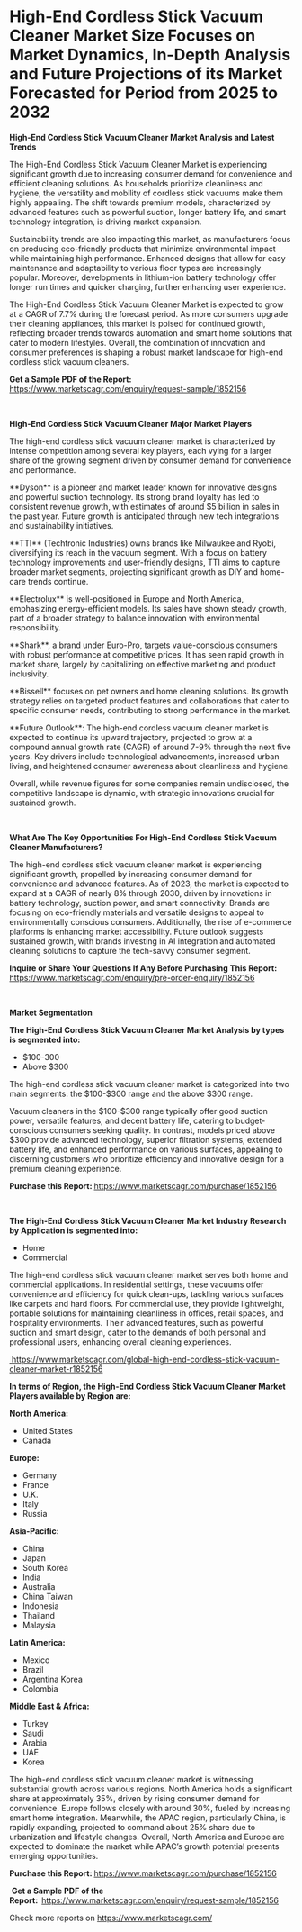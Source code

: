 <p><h1>High-End Cordless Stick Vacuum Cleaner Market Size Focuses on Market Dynamics, In-Depth Analysis and Future Projections of its Market Forecasted for Period from 2025 to 2032</h1></p><p><strong>High-End Cordless Stick Vacuum Cleaner Market Analysis and Latest Trends</strong></p>
<p><p>The High-End Cordless Stick Vacuum Cleaner Market is experiencing significant growth due to increasing consumer demand for convenience and efficient cleaning solutions. As households prioritize cleanliness and hygiene, the versatility and mobility of cordless stick vacuums make them highly appealing. The shift towards premium models, characterized by advanced features such as powerful suction, longer battery life, and smart technology integration, is driving market expansion. </p><p>Sustainability trends are also impacting this market, as manufacturers focus on producing eco-friendly products that minimize environmental impact while maintaining high performance. Enhanced designs that allow for easy maintenance and adaptability to various floor types are increasingly popular. Moreover, developments in lithium-ion battery technology offer longer run times and quicker charging, further enhancing user experience.</p><p>The High-End Cordless Stick Vacuum Cleaner Market is expected to grow at a CAGR of 7.7% during the forecast period. As more consumers upgrade their cleaning appliances, this market is poised for continued growth, reflecting broader trends towards automation and smart home solutions that cater to modern lifestyles. Overall, the combination of innovation and consumer preferences is shaping a robust market landscape for high-end cordless stick vacuum cleaners.</p></p>
<p><strong>Get a Sample PDF of the Report:&nbsp;</strong> <a href="https://www.marketscagr.com/enquiry/request-sample/1852156?utm_campaign=3534&utm_medium=2&utm_source=Github&utm_content=ia&utm_term=27032025&utm_id=high-end-cordless-stick-vacuum-cleaner">https://www.marketscagr.com/enquiry/request-sample/1852156</a></p>
<p>&nbsp;</p>
<p><strong>High-End Cordless Stick Vacuum Cleaner Major Market Players</strong></p>
<p><p>The high-end cordless stick vacuum cleaner market is characterized by intense competition among several key players, each vying for a larger share of the growing segment driven by consumer demand for convenience and performance.</p><p>**Dyson** is a pioneer and market leader known for innovative designs and powerful suction technology. Its strong brand loyalty has led to consistent revenue growth, with estimates of around $5 billion in sales in the past year. Future growth is anticipated through new tech integrations and sustainability initiatives. </p><p>**TTI** (Techtronic Industries) owns brands like Milwaukee and Ryobi, diversifying its reach in the vacuum segment. With a focus on battery technology improvements and user-friendly designs, TTI aims to capture broader market segments, projecting significant growth as DIY and home-care trends continue.</p><p>**Electrolux** is well-positioned in Europe and North America, emphasizing energy-efficient models. Its sales have shown steady growth, part of a broader strategy to balance innovation with environmental responsibility. </p><p>**Shark**, a brand under Euro-Pro, targets value-conscious consumers with robust performance at competitive prices. It has seen rapid growth in market share, largely by capitalizing on effective marketing and product inclusivity.</p><p>**Bissell** focuses on pet owners and home cleaning solutions. Its growth strategy relies on targeted product features and collaborations that cater to specific consumer needs, contributing to strong performance in the market.</p><p>**Future Outlook**: The high-end cordless vacuum cleaner market is expected to continue its upward trajectory, projected to grow at a compound annual growth rate (CAGR) of around 7-9% through the next five years. Key drivers include technological advancements, increased urban living, and heightened consumer awareness about cleanliness and hygiene. </p><p>Overall, while revenue figures for some companies remain undisclosed, the competitive landscape is dynamic, with strategic innovations crucial for sustained growth.</p></p>
<p>&nbsp;</p>
<p><strong>What Are The Key Opportunities For High-End Cordless Stick Vacuum Cleaner Manufacturers?</strong></p>
<p><p>The high-end cordless stick vacuum cleaner market is experiencing significant growth, propelled by increasing consumer demand for convenience and advanced features. As of 2023, the market is expected to expand at a CAGR of nearly 8% through 2030, driven by innovations in battery technology, suction power, and smart connectivity. Brands are focusing on eco-friendly materials and versatile designs to appeal to environmentally conscious consumers. Additionally, the rise of e-commerce platforms is enhancing market accessibility. Future outlook suggests sustained growth, with brands investing in AI integration and automated cleaning solutions to capture the tech-savvy consumer segment.</p></p>
<p><strong>Inquire or Share Your Questions If Any Before Purchasing This Report:</strong> <a href="https://www.marketscagr.com/enquiry/pre-order-enquiry/1852156?utm_campaign=3534&utm_medium=2&utm_source=Github&utm_content=ia&utm_term=27032025&utm_id=high-end-cordless-stick-vacuum-cleaner">https://www.marketscagr.com/enquiry/pre-order-enquiry/1852156</a></p>
<p>&nbsp;</p>
<p><strong>Market Segmentation</strong></p>
<p><strong>The High-End Cordless Stick Vacuum Cleaner Market Analysis by types is segmented into:</strong></p>
<p><ul><li>$100-300</li><li>Above $300</li></ul></p>
<p><p>The high-end cordless stick vacuum cleaner market is categorized into two main segments: the $100-$300 range and the above $300 range. </p><p>Vacuum cleaners in the $100-$300 range typically offer good suction power, versatile features, and decent battery life, catering to budget-conscious consumers seeking quality. In contrast, models priced above $300 provide advanced technology, superior filtration systems, extended battery life, and enhanced performance on various surfaces, appealing to discerning customers who prioritize efficiency and innovative design for a premium cleaning experience.</p></p>
<p><strong>Purchase this Report:&nbsp;</strong><a href="https://www.marketscagr.com/purchase/1852156?utm_campaign=3534&utm_medium=2&utm_source=Github&utm_content=ia&utm_term=27032025&utm_id=high-end-cordless-stick-vacuum-cleaner">https://www.marketscagr.com/purchase/1852156</a></p>
<p>&nbsp;</p>
<p><strong>The High-End Cordless Stick Vacuum Cleaner Market Industry Research by Application is segmented into:</strong></p>
<p><ul><li>Home</li><li>Commercial</li></ul></p>
<p><p>The high-end cordless stick vacuum cleaner market serves both home and commercial applications. In residential settings, these vacuums offer convenience and efficiency for quick clean-ups, tackling various surfaces like carpets and hard floors. For commercial use, they provide lightweight, portable solutions for maintaining cleanliness in offices, retail spaces, and hospitality environments. Their advanced features, such as powerful suction and smart design, cater to the demands of both personal and professional users, enhancing overall cleaning experiences.</p></p>
<p><a href="https://www.marketscagr.com/global-high-end-cordless-stick-vacuum-cleaner-market-r1852156?utm_campaign=3534&utm_medium=2&utm_source=Github&utm_content=ia&utm_term=27032025&utm_id=high-end-cordless-stick-vacuum-cleaner">&nbsp;https://www.marketscagr.com/global-high-end-cordless-stick-vacuum-cleaner-market-r1852156</a></p>
<p><strong>In terms of Region, the High-End Cordless Stick Vacuum Cleaner Market Players available by Region are:</strong></p>
<p>
    <p> <strong> North America: </strong>
        <ul>
            <li>United States</li>
            <li>Canada</li>
        </ul>
        </p> 
    <p> <strong> Europe: </strong>
        <ul>
            <li>Germany</li>
            <li>France</li>
            <li>U.K.</li>
            <li>Italy</li>
            <li>Russia</li>
        </ul>
        </p> 
    <p> <strong> Asia-Pacific: </strong>
        <ul>
            <li>China</li>
            <li>Japan</li>
            <li>South Korea</li>
            <li>India</li>
            <li>Australia</li>
            <li>China Taiwan</li>
            <li>Indonesia</li>
            <li>Thailand</li>
            <li>Malaysia</li>
        </ul>
        </p> 
    <p> <strong> Latin America: </strong>
        <ul>
            <li>Mexico</li>
            <li>Brazil</li>
            <li>Argentina Korea</li>
            <li>Colombia</li>
        </ul>
        </p> 
    <p> <strong> Middle East & Africa: </strong>
        <ul>
            <li>Turkey</li>
            <li>Saudi</li>
            <li>Arabia</li>
            <li>UAE</li>
            <li>Korea</li>
        </ul>
    </p>
    </p>
<p><p>The high-end cordless stick vacuum cleaner market is witnessing substantial growth across various regions. North America holds a significant share at approximately 35%, driven by rising consumer demand for convenience. Europe follows closely with around 30%, fueled by increasing smart home integration. Meanwhile, the APAC region, particularly China, is rapidly expanding, projected to command about 25% share due to urbanization and lifestyle changes. Overall, North America and Europe are expected to dominate the market while APAC’s growth potential presents emerging opportunities.</p></p>
<p><strong>Purchase this Report: </strong><a href="https://www.marketscagr.com/purchase/1852156?utm_campaign=3534&utm_medium=2&utm_source=Github&utm_content=ia&utm_term=27032025&utm_id=high-end-cordless-stick-vacuum-cleaner">https://www.marketscagr.com/purchase/1852156</a></p>
<p>&nbsp;<strong>Get a Sample PDF of the Report:&nbsp;&nbsp;</strong><a href="https://www.marketscagr.com/enquiry/request-sample/1852156?utm_campaign=3534&utm_medium=2&utm_source=Github&utm_content=ia&utm_term=27032025&utm_id=high-end-cordless-stick-vacuum-cleaner">https://www.marketscagr.com/enquiry/request-sample/1852156</a></p>
<p><strong></strong></p>
<p>Check more reports on <a href="https://www.marketscagr.com/?utm_campaign=3534&utm_medium=2&utm_source=Github&utm_content=ia&utm_term=27032025&utm_id=high-end-cordless-stick-vacuum-cleaner">https://www.marketscagr.com/</a></p>